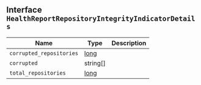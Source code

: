 ## Interface `HealthReportRepositoryIntegrityIndicatorDetails`

| Name | Type | Description |
| - | - | - |
| `corrupted_repositories` | [long](./long.md) | &nbsp; |
| `corrupted` | string[] | &nbsp; |
| `total_repositories` | [long](./long.md) | &nbsp; |
